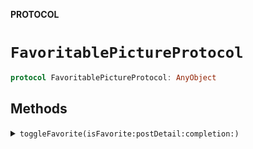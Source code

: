 **PROTOCOL**

# `FavoritablePictureProtocol`

```swift
protocol FavoritablePictureProtocol: AnyObject
```

## Methods
<details><summary markdown="span"><code>toggleFavorite(isFavorite:postDetail:completion:)</code></summary>

```swift
func toggleFavorite(isFavorite: Bool, postDetail: PictureDetails, completion: @escaping ((Bool) -> Void))
```

</details>